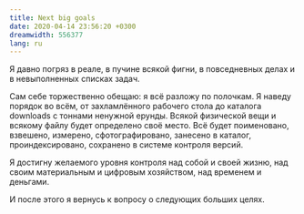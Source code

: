 ```yaml
---
title: Next big goals
date: 2020-04-14 23:56:20 +0300
dreamwidth: 556377
lang: ru
---
```


Я давно погряз в реале, в пучине всякой фигни, в повседневных делах и в невыполненных списках задач.

Сам себе торжественно обещаю: я всё разложу по полочкам. Я наведу порядок во всём, от захламлённого рабочего стола до каталога downloads с тоннами ненужной ерунды. Всякой физической вещи и всякому файлу будет определено своё место. Всё будет поименовано, взвешено, измерено, сфотографировано, занесено в каталог, проиндексировано, сохранено в системе контроля версий.

Я достигну желаемого уровня контроля над собой и своей жизню, над своим материальным и цифровым хозяйством, над временем и деньгами.

И после этого я вернусь к вопросу о следующих больших целях.
